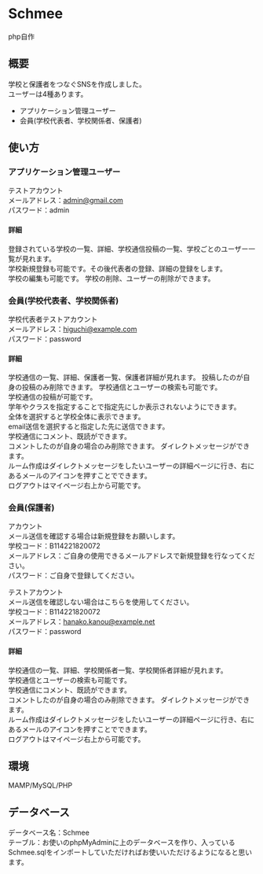 # Schmee
php自作

## 概要
学校と保護者をつなぐSNSを作成しました。  
ユーザーは4種あります。
- アプリケーション管理ユーザー
- 会員(学校代表者、学校関係者、保護者)

## 使い方
### アプリケーション管理ユーザー
テストアカウント  
メールアドレス：admin@gmail.com  
パスワード：admin
#### 詳細
登録されている学校の一覧、詳細、学校通信投稿の一覧、学校ごとのユーザー一覧が見れます。  
学校新規登録も可能です。その後代表者の登録、詳細の登録をします。  
学校の編集も可能です。
学校の削除、ユーザーの削除ができます。  

### 会員(学校代表者、学校関係者)
学校代表者テストアカウント  
メールアドレス：higuchi@example.com  
パスワード：password  
#### 詳細
学校通信の一覧、詳細、保護者一覧、保護者詳細が見れます。 
投稿したのが自身の投稿のみ削除できます。 
学校通信とユーザーの検索も可能です。  
学校通信の投稿が可能です。  
学年やクラスを指定することで指定先にしか表示されないようにできます。  
全体を選択すると学校全体に表示できます。  
email送信を選択すると指定した先に送信できます。  
学校通信にコメント、既読ができます。  
コメントしたのが自身の場合のみ削除できます。
ダイレクトメッセージができます。  
ルーム作成はダイレクトメッセージをしたいユーザーの詳細ページに行き、右にあるメールのアイコンを押すことでできます。  
ログアウトはマイページ右上から可能です。  

### 会員(保護者)
アカウント  
メール送信を確認する場合は新規登録をお願いします。  
学校コード：B114221820072  
メールアドレス：ご自身の使用できるメールアドレスで新規登録を行なってください。  
パスワード：ご自身で登録してください。  

テストアカウント  
メール送信を確認しない場合はこちらを使用してください。  
学校コード：B114221820072  
メールアドレス：hanako.kanou@example.net  
パスワード：password  
#### 詳細
学校通信の一覧、詳細、学校関係者一覧、学校関係者詳細が見れます。  
学校通信とユーザーの検索も可能です。  
学校通信にコメント、既読ができます。  
コメントしたのが自身の場合のみ削除できます。
ダイレクトメッセージができます。  
ルーム作成はダイレクトメッセージをしたいユーザーの詳細ページに行き、右にあるメールのアイコンを押すことでできます。  
ログアウトはマイページ右上から可能です。  

## 環境
MAMP/MySQL/PHP

## データベース
データベース名：Schmee  
テーブル：お使いのphpMyAdminに上のデータベースを作り、入っているSchmee.sqlをインポートしていただければお使いいただけるようになると思います。
